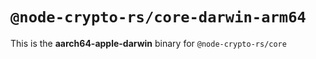 # `@node-crypto-rs/core-darwin-arm64`

This is the **aarch64-apple-darwin** binary for `@node-crypto-rs/core`
